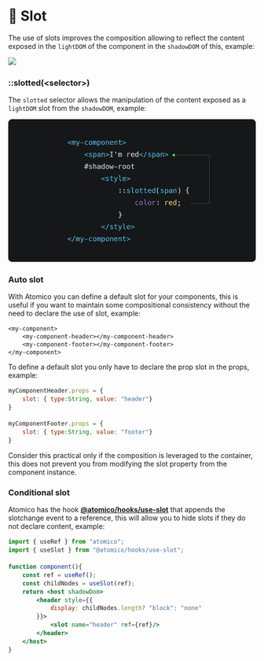# 🔀 Slot

The use of slots improves the composition allowing to reflect the content exposed in the `lightDOM` of the component in the `shadowDOM` of this, example:

![](../.gitbook/assets/web\_1366\_7.png)

### ::slotted(\<selector>)

The `slotted` selector allows the manipulation of the content exposed as a `lightDOM` slot from the `shadowDOM`, example:

![](../.gitbook/assets/slotted.png)

### Auto slot

With Atomico you can define a default slot for your components, this is useful if you want to maintain some compositional consistency without the need to declare the use of slot, example:

```markup
<my-component>
    <my-component-header></my-component-header>
    <my-component-footer></my-component-footer>
</my-component>
```

To define a default slot you only have to declare the prop slot in the props, example:

```javascript
myComponentHeader.props = {
    slot: { type:String, value: "header"}
}

myComponentFooter.props = {
    slot: { type:String, value: "footer"}
}
```

Consider this practical only if the composition is leveraged to the container, this does not prevent you from modifying the slot property from the component instance.

### Conditional slot

Atomico has the hook [**@atomico/hooks/use-slot**](../atomico/atomico-hooks/use-slot.md) that appends the slotchange event to a reference, this will allow you to hide slots if they do not declare content, example:

```jsx
import { useRef } from "atomico";
import { useSlot } from "@atomico/hooks/use-slot";

function component(){
    const ref = useRef();
    const childNodes = useSlot(ref);
    return <host shadowDom>
        <header style={{
            display: childNodes.length? "block": "none"
        }}>
            <slot name="header" ref={ref}/>
        </header>
    </host>
}
```
